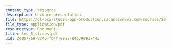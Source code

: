 ```yaml
---
content_type: resource
description: Lecture presentation.
file: https://ol-ocw-studio-app-production.s3.amazonaws.com/courses/20-410j-molecular-cellular-and-tissue-biomechanics-be-410j-spring-2003/240b77a98745fb4f9922d4b39e937441_lec_6_slides.pdf
file_type: application/pdf
resourcetype: Document
title: lec_6_slides.pdf
uid: 240b77a9-8745-fb4f-9922-d4b39e937441
---
```

